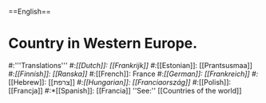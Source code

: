 ==English==

# Country in Western Europe.
#:'''Translations'''
#:*[[Dutch]]: [[Frankrijk]]
#:*[[Estonian]]: [[Prantsusmaa]]
#:*[[Finnish]]: [[Ranska]]
#:*[[French]]: France
#:*[[German]]: [[Frankreich]]
#:*[[Hebrew]]: [[צרפת]]
#:*[[Hungarian]]: [[Franciaország]]
#:*[[Polish]]: [[Francja]]
#:*[[Spanish]]: [[Francia]]
''See:'' [[Countries of the world]]